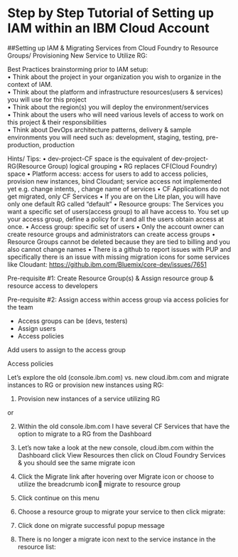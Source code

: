 # Step by Step Tutorial of Setting up IAM within an IBM Cloud Account

##Setting up IAM & Migrating Services from Cloud Foundry to Resource Groups/ Provisioning New Service to Utilize RG:


Best Practices brainstorming prior to IAM setup:<br>
•	Think about the project in your organization you wish to organize in the context of IAM.<br>
•	Think about the platform and infrastructure resources(users & services) you will use for this project<br>
•	Think about the region(s) you will deploy the environment/services<br>
•	Think about the users who will need various levels of access to work on this project & their responsibilities<br>
•	Think about DevOps architecture patterns, delivery & sample environments you will need such as: development, staging, testing, pre-production, production<br>


Hints/ Tips:
•	dev-project-CF space is the equivalent of dev-project-RG(Resource Group) logical grouping
•	RG replaces CF(Cloud Foundry) space 
•	Platform access: access for users to add to access policies, provision new instances, bind Cloudant; service access not implemented yet e.g. change intents, , change name of services
•	CF Applications do not get migrated, only CF Services 
•	If you are on the Lite plan, you will have only one default RG called “default”
•	Resource groups: The Services you want a specific set of users(access group) to all have access to. You set up your access group, define a policy for it and all the users obtain access at once.
•	Access group: specific set of users
•	Only the account owner can create resource groups and administrators can create access groups
•	Resource Groups cannot be deleted because they are tied to billing and you also cannot change names
•	There is a github to report issues with PUP and specifically there is an issue with missing migration icons for some services like Cloudant: https://github.ibm.com/Bluemix/core-dev/issues/7651


Pre-requisite #1: Create Resource Group(s) & Assign resource group & resource access to developers

   
Pre-requisite #2: Assign access within access group via access policies for the team
-	Access groups can be (devs, testers) 
-	Assign users
-	Access policies


 


   
 
 

 

Add users to assign to the access group
   
 


Access policies
 

  
 



 

 
   

 



Let’s explore the old (console.ibm.com) vs. new cloud.ibm.com and migrate instances to RG or provision new instances using RG:


1.	Provision new instances of a service utilizing RG
  

or 

2.	Within the old console.ibm.com I have several CF Services that have the option to migrate to a RG  from the Dashboard

 

3.	Let’s now take a look at the new console, cloud.ibm.com within the Dashboard click View Resources then click on Cloud Foundry Services & you should see the same migrate icon
 
 



4.	Click the Migrate link after hovering over Migrate icon or choose to utilize the breadcrumb icon migrate to resource group   




5.	Click continue on this menu 
6.	Choose a resource group to migrate your service to then click migrate:  
7.	Click done on migrate successful popup message
 
8.	There is no longer a migrate icon next to the service instance in the resource list:
 





